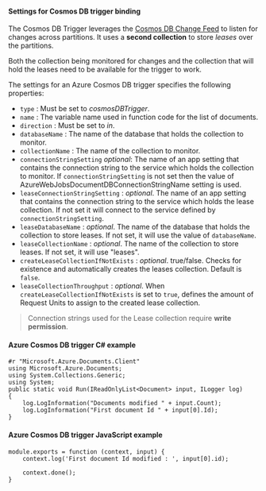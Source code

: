 #### Settings for Cosmos DB trigger binding

The Cosmos DB Trigger leverages the [Cosmos DB Change Feed](https://docs.microsoft.com/azure/cosmos-db/change-feed) to listen for changes across partitions. It uses a **second collection** to store *leases* over the partitions.

Both the collection being monitored for changes and the collection that will hold the leases need to be available for the trigger to work.

The settings for an Azure Cosmos DB trigger specifies the following properties:

- `type` : Must be set to *cosmosDBTrigger*.
- `name` : The variable name used in function code for the list of documents. 
- `direction` : Must be set to *in*. 
- `databaseName` : The name of the database that holds the collection to monitor.
- `collectionName` : The name of the collection to monitor.
- `connectionStringSetting` *optional*: The name of an app setting that contains the connection string to the service which holds the collection to monitor. If `connectionStringSetting` is not set then the value of AzureWebJobsDocumentDBConnectionStringName setting is used.
- `leaseConnectionStringSetting` : *optional*. The name of an app setting that contains the connection string to the service which holds the lease collection. If not set it will connect to the service defined by `connectionStringSetting`.
- `leaseDatabaseName` : *optional*. The name of the database that holds the collection to store leases. If not set, it will use the value of `databaseName`.
- `leaseCollectionName` : *optional*. The name of the collection to store leases. If not set, it will use "leases".
- `createLeaseCollectionIfNotExists` : *optional*. true/false. Checks for existence and automatically creates the leases collection. Default is `false`.
- `leaseCollectionThroughput` : *optional*. When `createLeaseCollectionIfNotExists` is set to `true`, defines the amount of Request Units to assign to the created lease collection.

> Connection strings used for the Lease collection require **write permission**.

#### Azure Cosmos DB trigger C# example
 
	#r "Microsoft.Azure.Documents.Client"
	using Microsoft.Azure.Documents;
	using System.Collections.Generic;
	using System;
	public static void Run(IReadOnlyList<Document> input, ILogger log)
	{
		log.LogInformation("Documents modified " + input.Count);
		log.LogInformation("First document Id " + input[0].Id);
	}

#### Azure Cosmos DB trigger JavaScript example

	module.exports = function (context, input) {
		context.log('First document Id modified : ', input[0].id);

		context.done();
	}
